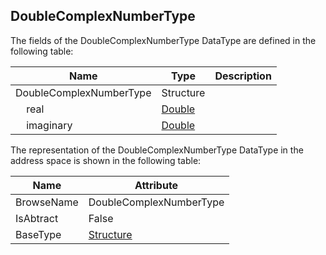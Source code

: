 <!-- datatype -->
## DoubleComplexNumberType
<!-- end of description -->
The fields of the DoubleComplexNumberType DataType are defined in the following table:  

|Name|Type|Description|
|---|---|---|
|DoubleComplexNumberType|Structure||
|&nbsp;&nbsp;&nbsp;&nbsp;real|[Double](../../../Part3/DataTypes/Double/readme.md)||
|&nbsp;&nbsp;&nbsp;&nbsp;imaginary|[Double](../../../Part3/DataTypes/Double/readme.md)||

The representation of the DoubleComplexNumberType DataType in the address space is shown in the following table:  

|Name|Attribute|
|---|---|
|BrowseName|DoubleComplexNumberType|
|IsAbtract|False|
|BaseType|[Structure](../../../Part3/DataTypes/Structure/readme.md)|

